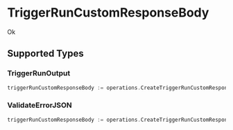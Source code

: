 # TriggerRunCustomResponseBody

Ok


## Supported Types

### TriggerRunOutput

```go
triggerRunCustomResponseBody := operations.CreateTriggerRunCustomResponseBodyTriggerRunOutput(shared.TriggerRunOutput{/* values here */})
```

### ValidateErrorJSON

```go
triggerRunCustomResponseBody := operations.CreateTriggerRunCustomResponseBodyValidateErrorJSON(sdkerrors.ValidateErrorJSON{/* values here */})
```

